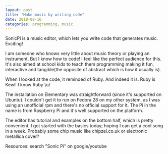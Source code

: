 ```yaml
---
layout: post
title: "Make music by writing code"
date: 2018-08-16
categories: programming, music
---
```


SonicPi is a music editor, which lets you write code that generates music. Exciting! 

<!-- more -->

I am someone who knows very little about music theory or playing an instrument. But I know how to code! I feel like the perfect audience for this. It's also aimed at school kids to teach them programming making it fun, interactive and tangible(the opposite of abstract which is how it usually is).

When I looked at the code, it reminded of Ruby. And indeed it is. Ruby is Kewl! I know Ruby \o/

The installation on Elementary was straightforward (since it's supported on Ubuntu). I couldn't get it to run on Fedora 28 on my other system, as I was using an unofficial rpm and there's no official support for it. The Pi in the name is from Raspberry Pi and it's well supported on the platform. 

The editor has tutorial and examples on the bottom half, which is pretty convenient. I got started with the basics today; hoping I can get a cool song in a week. Probably some chip music like chipzel.co.uk or electronic metallica cover? 

Resources: search "Sonic Pi" on google/youtube